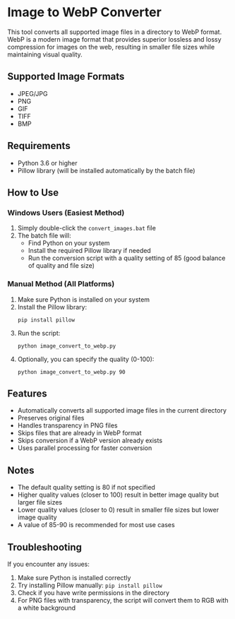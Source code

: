 # Image to WebP Converter

This tool converts all supported image files in a directory to WebP format. WebP is a modern image format that provides superior lossless and lossy compression for images on the web, resulting in smaller file sizes while maintaining visual quality.

## Supported Image Formats

- JPEG/JPG
- PNG
- GIF
- TIFF
- BMP

## Requirements

- Python 3.6 or higher
- Pillow library (will be installed automatically by the batch file)

## How to Use

### Windows Users (Easiest Method)

1. Simply double-click the `convert_images.bat` file
2. The batch file will:
   - Find Python on your system
   - Install the required Pillow library if needed
   - Run the conversion script with a quality setting of 85 (good balance of quality and file size)

### Manual Method (All Platforms)

1. Make sure Python is installed on your system
2. Install the Pillow library:
   ```
   pip install pillow
   ```
3. Run the script:
   ```
   python image_convert_to_webp.py
   ```
4. Optionally, you can specify the quality (0-100):
   ```
   python image_convert_to_webp.py 90
   ```

## Features

- Automatically converts all supported image files in the current directory
- Preserves original files
- Handles transparency in PNG files
- Skips files that are already in WebP format
- Skips conversion if a WebP version already exists
- Uses parallel processing for faster conversion

## Notes

- The default quality setting is 80 if not specified
- Higher quality values (closer to 100) result in better image quality but larger file sizes
- Lower quality values (closer to 0) result in smaller file sizes but lower image quality
- A value of 85-90 is recommended for most use cases

## Troubleshooting

If you encounter any issues:

1. Make sure Python is installed correctly
2. Try installing Pillow manually: `pip install pillow`
3. Check if you have write permissions in the directory
4. For PNG files with transparency, the script will convert them to RGB with a white background 